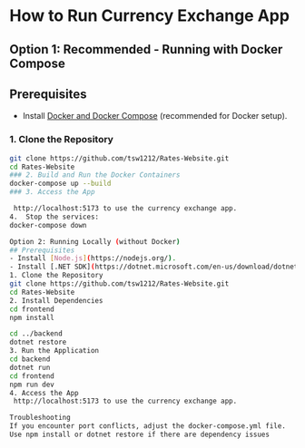 # How to Run Currency Exchange App


## Option 1: Recommended - Running with Docker Compose

## Prerequisites
- Install [Docker and Docker Compose](https://www.docker.com/products/docker-desktop) (recommended for Docker setup).

### 1. Clone the Repository
  
```bash
git clone https://github.com/tsw1212/Rates-Website.git
cd Rates-Website
### 2. Build and Run the Docker Containers
docker-compose up --build
### 3. Access the App

 http://localhost:5173 to use the currency exchange app.
4.  Stop the services:
docker-compose down

Option 2: Running Locally (without Docker)
## Prerequisites
- Install [Node.js](https://nodejs.org/).
- Install [.NET SDK](https://dotnet.microsoft.com/en-us/download/dotnet) (for backend if running locally).
1. Clone the Repository
git clone https://github.com/tsw1212/Rates-Website.git
cd Rates-Website
2. Install Dependencies
cd frontend
npm install

cd ../backend
dotnet restore
3. Run the Application
cd backend
dotnet run
cd frontend
npm run dev
4. Access the App
 http://localhost:5173 to use the currency exchange app.

Troubleshooting
If you encounter port conflicts, adjust the docker-compose.yml file.
Use npm install or dotnet restore if there are dependency issues

